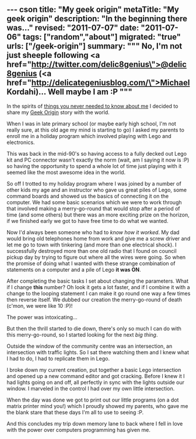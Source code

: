 --- cson
title: "My geek origin"
metaTitle: "My geek origin"
description: "In the beginning there was..."
revised: "2011-07-07"
date: "2011-07-06"
tags: ["random","about"]
migrated: "true"
urls: ["/geek-origin"]
summary: """
No, I'm not just sheeple following <a href=\"http://twitter.com/delic8genius\">@delic8genius</a> (<a href=\"http://delicategeniusblog.com/\">Michael Kordahi</a>)... Well maybe I am :P
"""
---
In the spirits of [things you never needed to know about me][1] I decided to share my [Geek Origin][2] story with the world.

When I was in late primary school (or maybe early high school, I'm not really sure, at this old age my mind is starting to go) I asked my parents to enroll me in a holiday program which involved playing with Lego and electronics.

This was back in the mid-90's so having access to a fully decked out Lego kit and PC connector wasn't exactly the norm (wait, am I saying it now is :P) so having the opportunity to spend a whole lot of time just playing with it seemed like the most awesome idea in the world.

So off I trotted to my holiday program where I was joined by a number of other kids my age and an instructor who gave us great piles of Lego, some command boards and showed us the basics of connecting it on the computer. We had some basic scenarios which we were to work through that involved making a merry-go-round that would stop after a period of time (and some others) but there was an more exciting prize on the horizon, if we finished early we got to have free time to do what we wanted.

Now I'd always been someone who had to *know how it worked*. My dad would bring old telephones home from work and give me a screw driver and let me go to town with tinkering (and more than one electrical shock). I successfully destroyed more than one old radio that I found on council pickup day by trying to figure out where all the wires were going. So when the promise of doing what I wanted with these strange combination of statements on a computer and a pile of Lego **it was ON**.

After completing the basic tasks I set about changing the parameters. What if I change **this** number? Oh look it gets a lot faster, and if I combine it with a change to the looping statement I can make it go round one way a few times then reverse itself. We dubbed our creation the merry-go-round of death (c'mon, we were like 10 :P)!

The power was intoxicating...

But then the thrill started to die down, there's only so much I can do with this merry-go-round, so I started looking for the next *big thing*.

Outside the window of the community centre was an intersection, an intersection with traffic lights. So I sat there watching them and I knew what I had to do, I had to replicate them in Lego.

I broke down my current creation, put together a basic Lego intersection and opened up a new command editor and got cracking. Before I knew it I had lights going on and off, all perfectly in sync with the lights outside our window. I marveled in the control I had over my own little intersection.

When the day was done we got to print out our little programs (on a dot matrix printer mind you!) which I proudly showed my parents, who gave me the blank stare that these days I'm all to use to seeing :P.

And this concludes my trip down memory lane to back where I fell in love with the power over computers programming has given me.


  [1]: http://www.aaron-powell.com/about
  [2]: http://delicategeniusblog.com/?p=1292
